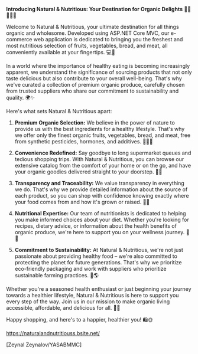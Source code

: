 **Introducing Natural & Nutritious: Your Destination for Organic Delights** 🌱🍇🍅🥖🥩

Welcome to Natural & Nutritious, your ultimate destination for all things organic and wholesome. Developed using ASP.NET Core MVC, our e-commerce web application is dedicated to bringing you the freshest and most nutritious selection of fruits, vegetables, bread, and meat, all conveniently available at your fingertips. 💻🛒

In a world where the importance of healthy eating is becoming increasingly apparent, we understand the significance of sourcing products that not only taste delicious but also contribute to your overall well-being. That's why we've curated a collection of premium organic produce, carefully chosen from trusted suppliers who share our commitment to sustainability and quality. 🌍✨

Here's what sets Natural & Nutritious apart:

1. **Premium Organic Selection:** We believe in the power of nature to provide us with the best ingredients for a healthy lifestyle. That's why we offer only the finest organic fruits, vegetables, bread, and meat, free from synthetic pesticides, hormones, and additives. 🥦🍞🥩

2. **Convenience Redefined:** Say goodbye to long supermarket queues and tedious shopping trips. With Natural & Nutritious, you can browse our extensive catalog from the comfort of your home or on the go, and have your organic goodies delivered straight to your doorstep. 🚚🏡

3. **Transparency and Traceability:** We value transparency in everything we do. That's why we provide detailed information about the source of each product, so you can shop with confidence knowing exactly where your food comes from and how it's grown or raised. 🧐🌱

4. **Nutritional Expertise:** Our team of nutritionists is dedicated to helping you make informed choices about your diet. Whether you're looking for recipes, dietary advice, or information about the health benefits of organic produce, we're here to support you on your wellness journey. 🍏💪

5. **Commitment to Sustainability:** At Natural & Nutritious, we're not just passionate about providing healthy food – we're also committed to protecting the planet for future generations. That's why we prioritize eco-friendly packaging and work with suppliers who prioritize sustainable farming practices. 🌿🌎

Whether you're a seasoned health enthusiast or just beginning your journey towards a healthier lifestyle, Natural & Nutritious is here to support you every step of the way. Join us in our mission to make organic living accessible, affordable, and delicious for all. 🥗🌟

Happy shopping, and here's to a happier, healthier you! 🛍️🌞

https://naturalandnutritiouss.bsite.net/

[Zeynal Zeynalov/YASABMMC]
